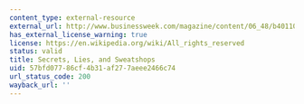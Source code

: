 ```yaml
---
content_type: external-resource
external_url: http://www.businessweek.com/magazine/content/06_48/b4011001.htm
has_external_license_warning: true
license: https://en.wikipedia.org/wiki/All_rights_reserved
status: valid
title: Secrets, Lies, and Sweatshops
uid: 57bfd077-86cf-4b31-af27-7aeee2466c74
url_status_code: 200
wayback_url: ''
---
```

